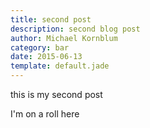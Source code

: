 ```yaml
---
title: second post
description: second blog post
author: Michael Kornblum
category: bar
date: 2015-06-13
template: default.jade
---
```


this is my second post

I'm on a roll here
